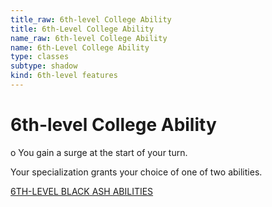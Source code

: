 ```yaml
---
title_raw: 6th-level College Ability
title: 6th-Level College Ability
name_raw: 6th-level College Ability
name: 6th-Level College Ability
type: classes
subtype: shadow
kind: 6th-level features
---
```


# 6th-level College Ability

o You gain a surge at the start of your turn.

Your specialization grants your choice of one of two abilities.

[6TH-LEVEL BLACK ASH ABILITIES](./6th-Level%20Black%20Ash%20Abilities.md)

